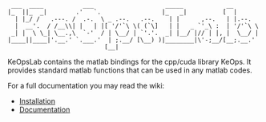 
```
 ___  ____           ___                    _____            __        
|_  ||_  _|        .'   `.                 |_   _|          [  |       
  | |_/ /   .---. /  .-.  \ _ .--.   .--.    | |      ,--.   | |.--.   
  |  __'.  / /__\\| |   | |[ '/'`\ \( (`\]   | |   _ `'_\ :  | '/'`\ \ 
 _| |  \ \_| \__.,\  `-'  / | \__/ | `'.'.  _| |__/ |// | |, |  \__/ | 
|____||____|'.__.' `.___.'  | ;.__/ [\__) )|________|\'-;__/[__;.__.'  
                           [__|                                        
```

KeOpsLab contains the matlab bindings for the cpp/cuda library KeOps. It provides
standard matlab functions that can be used in any matlab codes.

For a full documentation you may read the wiki:

- [Installation](https://plmlab.math.cnrs.fr/benjamin.charlier/libkeops/wikis/matlab/Installation)
- [Documentation](https://plmlab.math.cnrs.fr/benjamin.charlier/libkeops/wikis/matlab/Documentation)

